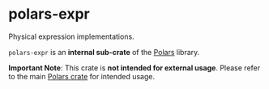 # polars-expr

Physical expression implementations.

`polars-expr` is an **internal sub-crate** of the [Polars](https://crates.io/crates/polars) library.

**Important Note**: This crate is **not intended for external usage**. Please refer to the main [Polars crate](https://crates.io/crates/polars) for intended usage.

